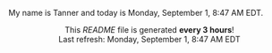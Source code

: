 My name is Tanner and today is Monday, September 1, 8:47 AM EDT.

<p align="center">This <i>README</i> file is generated <b>every 3 hours</b>!</br>Last refresh: Monday, September 1, 8:47 AM EDT<br /></p>
